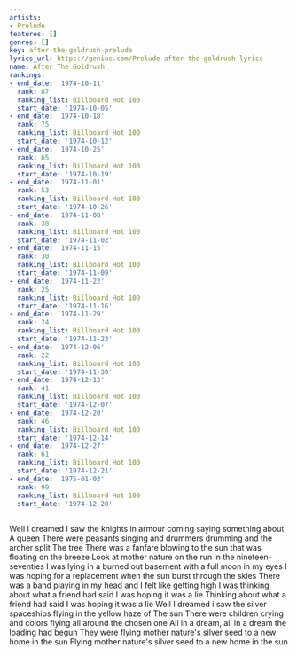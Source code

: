 ```yaml
---
artists:
- Prelude
features: []
genres: []
key: after-the-goldrush-prelude
lyrics_url: https://genius.com/Prelude-after-the-goldrush-lyrics
name: After The Goldrush
rankings:
- end_date: '1974-10-11'
  rank: 87
  ranking_list: Billboard Hot 100
  start_date: '1974-10-05'
- end_date: '1974-10-18'
  rank: 75
  ranking_list: Billboard Hot 100
  start_date: '1974-10-12'
- end_date: '1974-10-25'
  rank: 65
  ranking_list: Billboard Hot 100
  start_date: '1974-10-19'
- end_date: '1974-11-01'
  rank: 53
  ranking_list: Billboard Hot 100
  start_date: '1974-10-26'
- end_date: '1974-11-08'
  rank: 38
  ranking_list: Billboard Hot 100
  start_date: '1974-11-02'
- end_date: '1974-11-15'
  rank: 30
  ranking_list: Billboard Hot 100
  start_date: '1974-11-09'
- end_date: '1974-11-22'
  rank: 25
  ranking_list: Billboard Hot 100
  start_date: '1974-11-16'
- end_date: '1974-11-29'
  rank: 24
  ranking_list: Billboard Hot 100
  start_date: '1974-11-23'
- end_date: '1974-12-06'
  rank: 22
  ranking_list: Billboard Hot 100
  start_date: '1974-11-30'
- end_date: '1974-12-13'
  rank: 41
  ranking_list: Billboard Hot 100
  start_date: '1974-12-07'
- end_date: '1974-12-20'
  rank: 46
  ranking_list: Billboard Hot 100
  start_date: '1974-12-14'
- end_date: '1974-12-27'
  rank: 61
  ranking_list: Billboard Hot 100
  start_date: '1974-12-21'
- end_date: '1975-01-03'
  rank: 99
  ranking_list: Billboard Hot 100
  start_date: '1974-12-28'
---
```

Well I dreamed I saw the knights in armour coming saying something about
A queen
There were peasants singing and drummers drumming and the archer split
The tree
There was a fanfare blowing to the sun that was floating on the breeze
Look at mother nature on the run in the nineteen-seventies
I was lying in a burned out basement with a full moon in my eyes
I was hoping for a replacement when the sun burst through the skies
There was a band playing in my head and I felt like getting high
I was thinking about what a friend had said I was hoping it was a lie
Thinking about what a friend had said I was hoping it was a lie
Well I dreamed i saw the silver spaceships flying in the yellow haze of
The sun
There were children crying and colors flying all around the chosen one
All in a dream, all in a dream the loading had begun
They were flying mother nature's silver seed to a new home in the sun
Flying mother nature's silver seed to a new home in the sun
